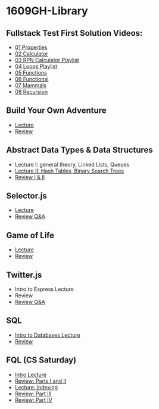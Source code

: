 # 1609GH-Library

## Fullstack Test First Solution Videos:

- [01 Properties](https://www.youtube.com/watch?v=YDoRg2topuA)
- [02 Calculator](https://www.youtube.com/watch?v=komtSeCkzCA)
- [03 RPN Calculator Playlist](https://www.youtube.com/playlist?list=PLx0iOsdUOUmnfk2sgE6qjfmAk6vbQVcNG)
- [04 Loops Playlist](https://www.youtube.com/watch?v=66bl0bvyH2M&list=PLx0iOsdUOUmmHlW6T7IPy8uyiSgZp9R-E)
- [05 Functions](https://www.youtube.com/watch?v=oAHIBcmFUsg)
- [06 Functional](https://www.youtube.com/watch?v=fbf7aLX9dx4)
- [07 Mammals](https://www.youtube.com/playlist?list=PLx0iOsdUOUmkJGuH7-4KJ6dToxFJzgVFh)
- [08 Recursion](https://www.youtube.com/playlist?list=PLx0iOsdUOUmmrCVtFYTSvFgytB34qWT8a)

## Build Your Own Adventure

* [Lecture](https://youtu.be/MuKhMldWrZU)
* [Review](https://youtu.be/HoLYxhmpmSo)

## Abstract Data Types & Data Structures

* Lecture I: general theory, Linked Lists, Queues
* [Lecture II: Hash Tables, Binary Search Trees](https://youtu.be/lZqsvFByd0g)
* [Review I & II](https://www.youtube.com/watch?v=96J_nObHWe0)

## Selector.js

* [Lecture](https://youtu.be/wZvIHSmuMd4)
* [Review Q&A](https://youtu.be/cQBSoP6lNnM)

## Game of Life

* [Lecture](https://youtu.be/vLkO2dfaV1k)
* [Review](https://youtu.be/bERL8gaNmfY)

## Twitter.js

* Intro to Express Lecture
* Review
* [Review Q&A](https://youtu.be/Mh1_bvm_Zeo)

## SQL

* [Intro to Databases Lecture](https://youtu.be/AeZrzUSjxwk)
* [Review](https://www.youtube.com/watch?v=meRYC47giig)

## FQL (CS Saturday)

* [Intro Lecture](http://youtu.be/WQJmzTPsDEk)
* [Review: Parts I and II](http://youtu.be/lZCOZsEPlcI)
* [Lecture: Indexing](http://youtu.be/-QtVrxb3Cyc)
* [Review: Part III](http://youtu.be/q85H_msO09M)
* [Review: Part IV](http://youtu.be/wuZboc_EIew)
